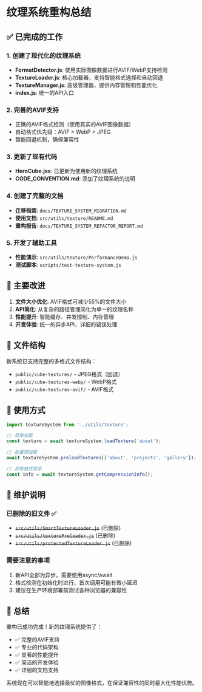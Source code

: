 # 纹理系统重构总结

## ✅ 已完成的工作

### 1. 创建了现代化的纹理系统
- **FormatDetector.js**: 使用实际图像数据进行AVIF/WebP支持检测
- **TextureLoader.js**: 核心加载器，支持智能格式选择和自动回退
- **TextureManager.js**: 高级管理器，提供内存管理和性能优化
- **index.js**: 统一的API入口

### 2. 完善的AVIF支持
- 正确的AVIF格式检测（使用真实的AVIF图像数据）
- 自动格式优先级：AVIF > WebP > JPEG
- 智能回退机制，确保兼容性

### 3. 更新了现有代码
- **HeroCube.jsx**: 已更新为使用新的纹理系统
- **CODE_CONVENTION.md**: 添加了纹理系统的说明

### 4. 创建了完整的文档
- **迁移指南**: `docs/TEXTURE_SYSTEM_MIGRATION.md`
- **使用文档**: `src/utils/texture/README.md`
- **重构报告**: `docs/TEXTURE_SYSTEM_REFACTOR_REPORT.md`

### 5. 开发了辅助工具
- **性能演示**: `src/utils/texture/PerformanceDemo.js`
- **测试脚本**: `scripts/test-texture-system.js`

## 🎯 主要改进

1. **文件大小优化**: AVIF格式可减少55%的文件大小
2. **API简化**: 从复杂的路径管理简化为单一的纹理名称
3. **性能提升**: 智能缓存、并发控制、内存管理
4. **开发体验**: 统一的异步API，详细的错误处理

## 📁 文件结构

新系统已支持完整的多格式文件结构：
- `public/cube-textures/` - JPEG格式（回退）
- `public/cube-textures-webp/` - WebP格式  
- `public/cube-textures-avif/` - AVIF格式

## 🚀 使用方式

```javascript
import textureSystem from '../utils/texture';

// 简单加载
const texture = await textureSystem.loadTexture('about');

// 批量预加载
await textureSystem.preloadTextures(['about', 'projects', 'gallery']);

// 获取格式信息
const info = await textureSystem.getCompressionInfo();
```

## 🔧 维护说明

### 已删除的旧文件 ✅
- ~~`src/utils/SmartTextureLoader.js`~~ (已删除)
- ~~`src/utils/texturePreloader.js`~~ (已删除)
- ~~`src/utils/protectedTextureLoader.js`~~ (已删除)

### 需要注意的事项
1. 新API全部为异步，需要使用async/await
2. 格式检测在初始化时进行，首次调用可能有微小延迟
3. 建议在生产环境部署前测试各种浏览器的兼容性

## 🎉 总结

重构已成功完成！新的纹理系统提供了：
- ✅ 完整的AVIF支持
- ✅ 专业的代码架构
- ✅ 显著的性能提升
- ✅ 简洁的开发体验
- ✅ 详细的文档支持

系统现在可以智能地选择最优的图像格式，在保证兼容性的同时最大化性能优势。
